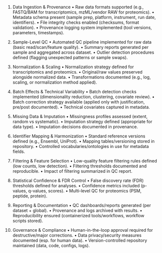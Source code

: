 1. Data Ingestion & Provenance
	•	Raw data formats supported (e.g., FASTQ/BAM for transcriptomics, mzML/vendor RAW for proteomics).
	•	Metadata schema present (sample prep, platform, instrument, run date, identifiers).
	•	File integrity checks enabled (checksums, format validation).
	•	Provenance logging system implemented (tool versions, parameters, timestamps).

2. Sample-Level QC
	•	Automated QC pipeline implemented for raw data (basic read/scan/feature quality).
	•	Summary reports generated per sample and aggregated across dataset.
	•	Outlier detection procedures defined (flagging unexpected patterns or sample swaps).

3. Normalization & Scaling
	•	Normalization strategy defined for transcriptomics and proteomics.
	•	Original/raw values preserved alongside normalized data.
	•	Transformations documented (e.g., log, scaling, or normalization method applied).

4. Batch Effects & Technical Variability
	•	Batch detection checks implemented (dimensionality reduction, clustering, covariate review).
	•	Batch correction strategy available (applied only with justification, pre/post documented).
	•	Technical covariates captured in metadata.

5. Missing Data & Imputation
	•	Missingness profiles assessed (extent, random vs systematic).
	•	Imputation strategy defined (appropriate for data type).
	•	Imputation decisions documented in provenance.

6. Identifier Mapping & Harmonization
	•	Standard reference versions defined (e.g., Ensembl, UniProt).
	•	Mapping tables/versioning stored in repository.
	•	Controlled vocabularies/ontologies in use for metadata fields.

7. Filtering & Feature Selection
	•	Low-quality feature filtering rules defined (low counts, low detection).
	•	Filtering thresholds documented and reproducible.
	•	Impact of filtering summarized in QC report.

8. Statistical Confidence & FDR Control
	•	False discovery rate (FDR) thresholds defined for analyses.
	•	Confidence metrics included (p-values, q-values, scores).
	•	Multi-level QC for proteomics (PSM, peptide, protein).

9. Reporting & Documentation
	•	QC dashboards/reports generated (per dataset + global).
	•	Provenance and logs archived with results.
	•	Reproducibility ensured (containerized tools/workflows, workflow scripts stored).

10. Governance & Compliance
	•	Human-in-the-loop approval required for destructive/major corrections.
	•	Data privacy/security measures documented (esp. for human data).
	•	Version-controlled repository maintained (data, code, configs, logs).

